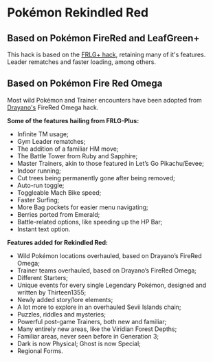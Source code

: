 # Pokémon Rekindled Red

## Based on Pokémon FireRed and LeafGreen+
This hack is based on the [FRLG+ hack](https://github.com/Deokishisu/FRLG-Plus/releases/latest), retaining many of it's features. Leader rematches and faster loading, among others.

## Based on Pokémon Fire Red Omega
Most wild Pokémon and Trainer encounters have been adopted from [Drayano's](https://www.romhacking.net/community/2785/) FireRed Omega hack.

**Some of the features hailing from FRLG-Plus:** 
*	Infinite TM usage; 
*	Gym Leader rematches; 
*	The addition of a familiar HM move; 
*	The Battle Tower from Ruby and Sapphire; 
*	Master Trainers, akin to those featured in Let’s Go Pikachu/Eevee; 
*	Indoor running; 
*	Cut trees being permanently gone after being removed; 
*	Auto-run toggle; 
*	Toggleable Mach Bike speed; 
*	Faster Surfing; 
*	More Bag pockets for easier menu navigating; 
*	Berries ported from Emerald; 
*	Battle-related options, like speeding up the HP Bar; 
*	Instant text option. 

**Features added for Rekindled Red:**
*	Wild Pokémon locations overhauled, based on Drayano’s FireRed Omega; 
*	Trainer teams overhauled, based on Drayano’s FireRed Omega; 
*	Different Starters;
*	Unique events for every single Legendary Pokémon, designed and written by Thirteen1355;  
*	Newly added story/lore elements;
*	A lot more to explore in an overhauled Sevii Islands chain; 
*	Puzzles, riddles and mysteries;
*	Powerful post-game Trainers, both new and familiar; 
*	Many entirely new areas, like the Viridian Forest Depths; 
*	Familiar areas, never seen before in Generation 3; 
*	Dark is now Physical; Ghost is now Special; 
*	Regional Forms. 
